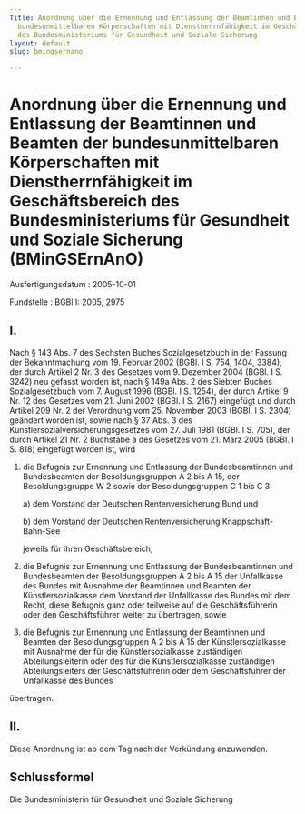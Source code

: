 ```yaml
---
Title: Anordnung über die Ernennung und Entlassung der Beamtinnen und Beamten der
  bundesunmittelbaren Körperschaften mit Dienstherrnfähigkeit im Geschäftsbereich
  des Bundesministeriums für Gesundheit und Soziale Sicherung
layout: default
slug: bmingsernano

---
```


# Anordnung über die Ernennung und Entlassung der Beamtinnen und Beamten der bundesunmittelbaren Körperschaften mit Dienstherrnfähigkeit im Geschäftsbereich des Bundesministeriums für Gesundheit und Soziale Sicherung (BMinGSErnAnO)

Ausfertigungsdatum
:   2005-10-01

Fundstelle
:   BGBl I: 2005, 2975



## I.

Nach § 143 Abs. 7 des Sechsten Buches Sozialgesetzbuch in der Fassung
der Bekanntmachung vom 19. Februar 2002 (BGBl. I S. 754, 1404, 3384),
der durch Artikel 2 Nr. 3 des Gesetzes vom 9. Dezember 2004 (BGBl. I
S. 3242) neu gefasst worden ist, nach § 149a Abs. 2 des Siebten Buches
Sozialgesetzbuch vom 7. August 1996 (BGBl. I S. 1254), der durch
Artikel 9 Nr. 12 des Gesetzes vom 21. Juni 2002 (BGBl. I S. 2167)
eingefügt und durch Artikel 209 Nr. 2 der Verordnung vom 25. November
2003 (BGBl. I S. 2304) geändert worden ist, sowie nach § 37 Abs. 3 des
Künstlersozialversicherungsgesetzes vom 27. Juli 1981 (BGBl. I S.
705), der durch Artikel 21 Nr. 2 Buchstabe a des Gesetzes vom 21. März
2005 (BGBl. I S. 818) eingefügt worden ist, wird

1.  die Befugnis zur Ernennung und Entlassung der Bundesbeamtinnen und
    Bundesbeamten der Besoldungsgruppen A 2 bis A 15, der Besoldungsgruppe
    W 2 sowie der Besoldungsgruppen C 1 bis C 3

    a)  dem Vorstand der Deutschen Rentenversicherung Bund und


    b)  dem Vorstand der Deutschen Rentenversicherung Knappschaft-Bahn-See




    jeweils für ihren Geschäftsbereich,


2.  die Befugnis zur Ernennung und Entlassung der Bundesbeamtinnen und
    Bundesbeamten der Besoldungsgruppen A 2 bis A 15 der Unfallkasse des
    Bundes mit Ausnahme der Beamtinnen und Beamten der Künstlersozialkasse
    dem Vorstand der Unfallkasse des Bundes mit dem Recht, diese Befugnis
    ganz oder teilweise auf die Geschäftsführerin oder den Geschäftsführer
    weiter zu übertragen, sowie


3.  die Befugnis zur Ernennung und Entlassung der Beamtinnen und Beamten
    der Besoldungsgruppen A 2 bis A 15 der Künstlersozialkasse mit
    Ausnahme der für die Künstlersozialkasse zuständigen
    Abteilungsleiterin oder des für die Künstlersozialkasse zuständigen
    Abteilungsleiters der Geschäftsführerin oder dem Geschäftsführer der
    Unfallkasse des Bundes



übertragen.


## II.

Diese Anordnung ist ab dem Tag nach der Verkündung anzuwenden.


## Schlussformel

Die Bundesministerin für Gesundheit und Soziale Sicherung

